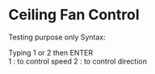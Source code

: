 # Ceiling Fan Control
Testing purpose only
Syntax: 

Typing 1 or 2 then ENTER
<BR>
1 : to control speed
2 : to control direction
